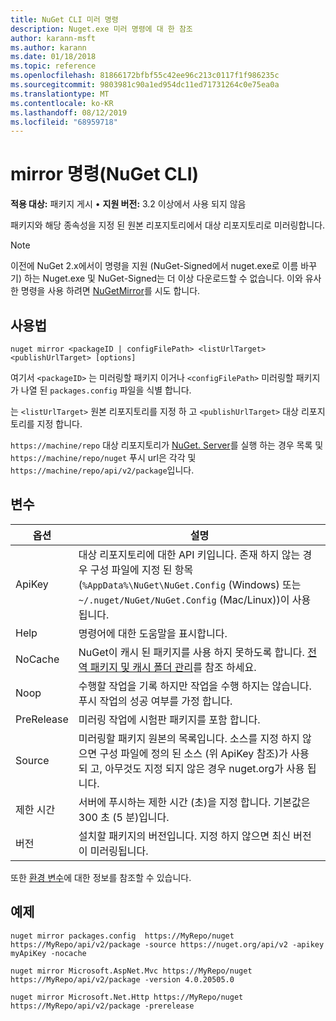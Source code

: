 ```yaml
---
title: NuGet CLI 미러 명령
description: Nuget.exe 미러 명령에 대 한 참조
author: karann-msft
ms.author: karann
ms.date: 01/18/2018
ms.topic: reference
ms.openlocfilehash: 81866172bfbf55c42ee96c213c0117f1f986235c
ms.sourcegitcommit: 9803981c90a1ed954dc11ed71731264c0e75ea0a
ms.translationtype: MT
ms.contentlocale: ko-KR
ms.lasthandoff: 08/12/2019
ms.locfileid: "68959718"
---
```

# <a name="mirror-command-nuget-cli"></a>mirror 명령(NuGet CLI)

**적용 대상:** 패키지 게시 &bullet; **지원 버전:** 3.2 이상에서 사용 되지 않음

패키지와 해당 종속성을 지정 된 원본 리포지토리에서 대상 리포지토리로 미러링합니다.

> [!NOTE]
> 이전에 NuGet 2.x에서이 명령을 지원 (NuGet-Signed에서 nuget.exe로 이름 바꾸기) 하는 Nuget.exe 및 NuGet-Signed는 더 이상 다운로드할 수 없습니다. 이와 유사한 명령을 사용 하려면 [NuGetMirror](https://www.nuget.org/packages/NuGetMirror/)를 시도 합니다.

## <a name="usage"></a>사용법

```cli
nuget mirror <packageID | configFilePath> <listUrlTarget> <publishUrlTarget> [options]
```

여기서 `<packageID>` 는 미러링할 패키지 이거나 `<configFilePath>` 미러링할 패키지가 나열 된 `packages.config` 파일을 식별 합니다.

는 `<listUrlTarget>` 원본 리포지토리를 지정 하 고 `<publishUrlTarget>` 대상 리포지토리를 지정 합니다.

`https://machine/repo` 대상 리포지토리가 [NuGet. Server](../../hosting-packages/nuget-server.md)를 실행 하는 경우 목록 및 `https://machine/repo/nuget` 푸시 url은 각각 및 `https://machine/repo/api/v2/package`입니다.

## <a name="options"></a>변수

| 옵션 | 설명 |
| --- | --- |
| ApiKey | 대상 리포지토리에 대한 API 키입니다. 존재 하지 않는 경우 구성 파일에 지정 된 항목 (`%AppData%\NuGet\NuGet.Config` (Windows) 또는 `~/.nuget/NuGet/NuGet.Config` (Mac/Linux))이 사용 됩니다. |
| Help | 명령어에 대한 도움말을 표시합니다. |
| NoCache | NuGet이 캐시 된 패키지를 사용 하지 못하도록 합니다. [전역 패키지 및 캐시 폴더 관리](../../consume-packages/managing-the-global-packages-and-cache-folders.md)를 참조 하세요. |
| Noop | 수행할 작업을 기록 하지만 작업을 수행 하지는 않습니다. 푸시 작업의 성공 여부를 가정 합니다. |
| PreRelease | 미러링 작업에 시험판 패키지를 포함 합니다. |
| Source | 미러링할 패키지 원본의 목록입니다. 소스를 지정 하지 않으면 구성 파일에 정의 된 소스 (위 ApiKey 참조)가 사용 되 고, 아무것도 지정 되지 않은 경우 nuget.org가 사용 됩니다. |
| 제한 시간 | 서버에 푸시하는 제한 시간 (초)을 지정 합니다. 기본값은 300 초 (5 분)입니다. |
| 버전 | 설치할 패키지의 버전입니다. 지정 하지 않으면 최신 버전이 미러링됩니다. |

또한 [환경 변수](cli-ref-environment-variables.md)에 대한 정보를 참조할 수 있습니다.

## <a name="examples"></a>예제

```cli
nuget mirror packages.config  https://MyRepo/nuget https://MyRepo/api/v2/package -source https://nuget.org/api/v2 -apikey myApiKey -nocache

nuget mirror Microsoft.AspNet.Mvc https://MyRepo/nuget https://MyRepo/api/v2/package -version 4.0.20505.0

nuget mirror Microsoft.Net.Http https://MyRepo/nuget https://MyRepo/api/v2/package -prerelease
```
